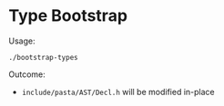 # Type Bootstrap

Usage:

```shell
./bootstrap-types
```

Outcome:

 - `include/pasta/AST/Decl.h` will be modified in-place